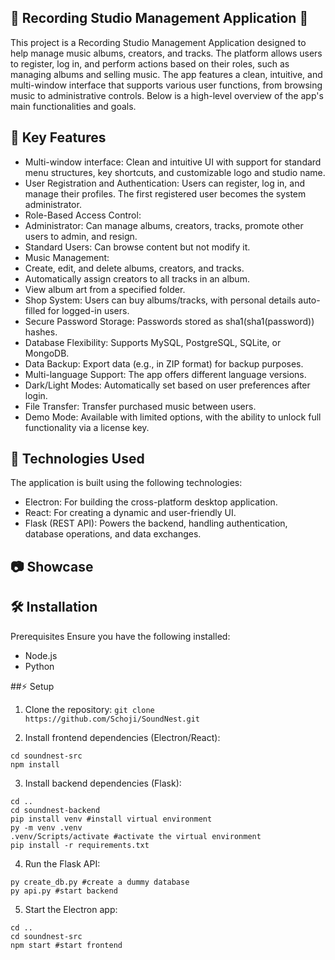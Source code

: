 ## 🎵 Recording Studio Management Application 🎵

This project is a Recording Studio Management Application designed to help manage music albums, creators, and tracks. The platform allows users to register, log in, and perform actions based on their roles, such as managing albums and selling music. The app features a clean, intuitive, and multi-window interface that supports various user functions, from browsing music to administrative controls. Below is a high-level overview of the app's main functionalities and goals.

## 🔑 Key Features
* Multi-window interface: Clean and intuitive UI with support for standard menu structures, key shortcuts, and customizable logo and studio name.
* User Registration and Authentication: Users can register, log in, and manage their profiles. The first registered user becomes the system administrator.
* Role-Based Access Control:
* Administrator: Can manage albums, creators, tracks, promote other users to admin, and resign.
* Standard Users: Can browse content but not modify it.
* Music Management:
* Create, edit, and delete albums, creators, and tracks.
* Automatically assign creators to all tracks in an album.
* View album art from a specified folder.
* Shop System: Users can buy albums/tracks, with personal details auto-filled for logged-in users.
* Secure Password Storage: Passwords stored as sha1(sha1(password)) hashes.
* Database Flexibility: Supports MySQL, PostgreSQL, SQLite, or MongoDB.
* Data Backup: Export data (e.g., in ZIP format) for backup purposes.
* Multi-language Support: The app offers different language versions.
* Dark/Light Modes: Automatically set based on user preferences after login.
* File Transfer: Transfer purchased music between users.
* Demo Mode: Available with limited options, with the ability to unlock full functionality via a license key.

## 🚀 Technologies Used
The application is built using the following technologies:

* Electron: For building the cross-platform desktop application.
* React: For creating a dynamic and user-friendly UI.
* Flask (REST API): Powers the backend, handling authentication, database operations, and data exchanges.

## 📷 Showcase


## 🛠️ Installation
Prerequisites
Ensure you have the following installed:

* Node.js
* Python

##⚡ Setup
1. Clone the repository:
`git clone https://github.com/Schoji/SoundNest.git`

2. Install frontend dependencies (Electron/React):
```
cd soundnest-src
npm install
```

3. Install backend dependencies (Flask):
```
cd ..
cd soundnest-backend
pip install venv #install virtual environment
py -m venv .venv
.venv/Scripts/activate #activate the virtual environment
pip install -r requirements.txt
```

4. Run the Flask API:
```
py create_db.py #create a dummy database
py api.py #start backend
```

5. Start the Electron app:
```
cd ..
cd soundnest-src
npm start #start frontend
```

